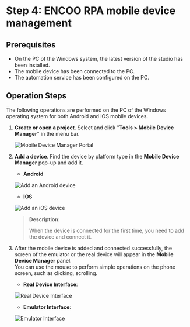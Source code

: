 # Step 4: ENCOO RPA mobile device management

## Prerequisites

- On the PC of the Windows system, the latest version of the studio has been installed.
- The mobile device has been connected to the PC.
- The automation service has been configured on the PC.

## Operation Steps

The following operations are performed on the PC of the Windows operating system for both Android and iOS mobile devices.

1. **Create or open a project**. Select and click "**Tools > Mobile Device Manager**" in the menu bar.
   
    ![Mobile Device Manager Portal](https://docimages.blob.core.chinacloudapi.cn/images/EnglishDocumentImage/mobiledevicemanagermenu20210430.png)

2. **Add a device**. Find the device by platform type in the **Mobile Device Manager** pop-up and add it.
   
   - **Android**
   
    ![Add an Android device](https://docimages.blob.core.chinacloudapi.cn/images/EnglishDocumentImage/adddevice20210430.png)
   
   - **IOS**
   
    ![Add an iOS device](https://docimages.blob.core.chinacloudapi.cn/images/Studio/addiosmobile20201209.png)
   
    > **Description:**
    > 
    > When the device is connected for the first time, you need to add the device and connect it.

3. After the mobile device is added and connected successfully, the screen of the emulator or the real device will appear in the **Mobile Device Manager** panel. </br> You can use the mouse to perform simple operations on the phone screen, such as clicking, scrolling.
   
   - **Real Device Interface**:
   
    ![Real Device Interface](https://docimages.blob.core.chinacloudapi.cn/images/EnglishDocumentImage/realdeviceinterface20210430.png)
   
   - **Emulator Interface**:
   
    ![Emulator Interface](https://docimages.blob.core.chinacloudapi.cn/images/Studio/monitorUI20201104.png)